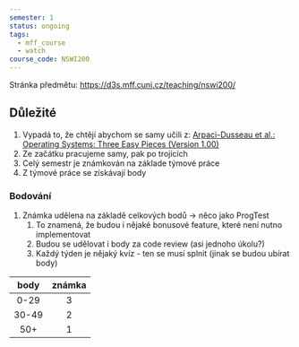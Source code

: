 ```yaml
---
semester: 1
status: ongoing
tags:
  - mff_course
  - watch
course_code: NSWI200
---
```

Stránka předmětu: https://d3s.mff.cuni.cz/teaching/nswi200/
## Důležité
1. Vypadá to, že chtějí abychom se samy učili z: [Arpaci-Dusseau et al.: Operating Systems: Three Easy Pieces (Version 1.00)](http://www.ostep.org)
2. Ze začátku pracujeme samy, pak po trojicích
3. Celý semestr je známkován na základe týmové práce
4. Z týmové práce se získávají body
### Bodování 
1. Známka udělena na základě celkových bodů -> něco jako ProgTest
	1. To znamená, že budou i nějaké bonusové feature, které není nutno implementovat
	2. Budou se udělovat i body za code review (asi jednoho úkolu?)
	3. Každý týden je nějaký kvíz - ten se musí splnit (jinak se budou ubírat body)

| body  | známka |
|:-----:|:------:|
| 0-29  |   3    |
| 30-49 |   2    |
|  50+  |   1    |
